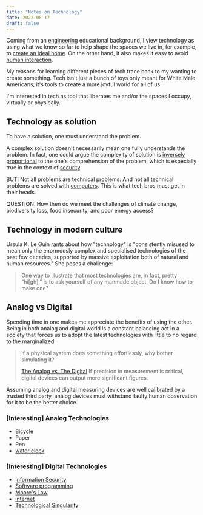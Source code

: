 ```yaml
---
title: "Notes on Technology"
date: 2022-08-17
draft: false
---
```


Coming from an [engineering](/engineering) educational background,
I view technology as using what we know so far to help shape the spaces
we live in,
for example, to [create an ideal home](/dream-house).
On the other hand, it also makes it easy to avoid [human interaction](/communication).

My reasons for learning different pieces of tech
trace back to my wanting to create something.
Tech isn't just a bunch of toys only meant for White Male Americans;
it's tools to create a more joyful world for all of us.

I'm interested in tech as tool that liberates me and/or
the spaces I occupy,
virtually or physically.

## Technology as solution

To have a solution, one must understand the problem.

A complex solution doesn't necessarily mean one fully understands the problem.
In fact, one could argue the complexity of solution is
[inversely proportional](https://www.schneier.com/essays/archives/1999/11/a_plea_for_simplicit.html) to
the one's comprehension of the problem,
which is especially true in the context of [security](/security).

BUT!
Not all problems are technical problems.
And not all technical problems are solved with [computers](/computer).
This is what tech bros must get in their heads.

QUESTION:
How then do we meet the challenges of
climate change,
biodiversity loss,
food insecurity,
and poor energy access?

## Technology in modern culture

Ursula K. Le Guin [rants](https://www.ursulakleguin.com/a-rant-about-technology) about how "technology" is "consistently misused
to mean only the enormously complex and specialised technologies of the
past few decades, supported by massive exploitation both of natural and
human resources." She poses a challenge:

> One way to illustrate that most technologies are, in fact, pretty
> “hi[gh],” is to ask yourself of any manmade object, Do I know how to make
> one?

## Analog vs Digital

Spending time in one makes me appreciate the benefits of using the
other. Being in both analog and digital world is a constant balancing
act in a society that forces us to adopt the latest technologies with
little to no regard to the marginalized.

> If a physical system does something effortlessly,
> why bother simulating it?
> 
> [The Analog vs. The Digital](https://ekstasis.tumblr.com/post/27875018832/the-analog-vs-the-digital)
If precision in measurement is critical, digital devices can output more
significant figures.

Assuming analog and digital measuring devices are well calibrated by a
trusted third party, analog devices must withstand faulty human
observation for it to be the better choice.

### [Interesting] Analog Technologies

- [Bicycle](/bike)
- Paper
- Pen
- [water clock](/water-clock)

### [Interesting] Digital Technologies

- [Information Security](/infosec)
- [Software programming](/programming)
- [Moore's Law](/moore-law)
- [internet](/internet)
- [Technological Singularity](/singularity)
